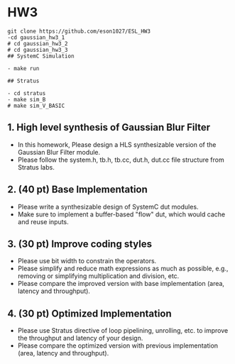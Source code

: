 # HW3

```shell
git clone https://github.com/eson1027/ESL_HW3
-cd gaussian_hw3_1
# cd gaussian_hw3_2
# cd gaussian_hw3_3
## SystemC Simulation

- make run

## Stratus

- cd stratus
- make sim_B
# make sim_V_BASIC
```
## 1. High level synthesis of Gaussian Blur Filter

- In this homework, Please design a HLS synthesizable version of the Gaussian Blur Filter module.
- Please follow the system.h, tb.h, tb.cc, dut.h, dut.cc file structure from Stratus labs.

## 2. (40 pt) Base Implementation

- Please write a synthesizable design of SystemC dut modules.
- Make sure to implement a buffer-based "flow" dut, which would cache and reuse inputs.

## 3. (30 pt) Improve coding styles

- Please use bit width to constrain the operators.
- Please simplify and reduce math expressions as much as possible, e.g., removing or simplifying multiplication and division, etc.
- Please compare the improved version with base implementation (area, latency and throughput).

## 4. (30 pt) Optimized Implementation

- Please use Stratus directive of loop pipelining, unrolling, etc. to improve the throughput and latency of your design.
- Please compare the optimized version with previous implementation (area, latency and throughput).

